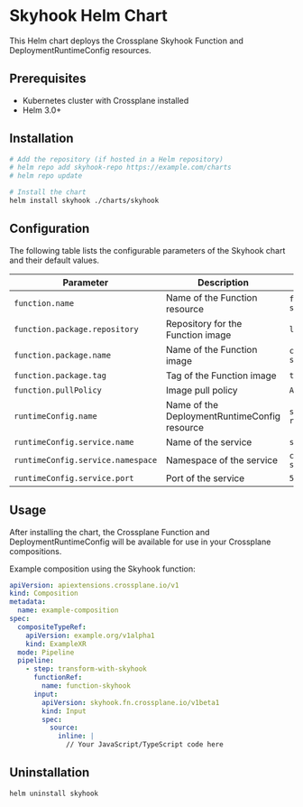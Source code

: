 # Skyhook Helm Chart

This Helm chart deploys the Crossplane Skyhook Function and DeploymentRuntimeConfig resources.

## Prerequisites

- Kubernetes cluster with Crossplane installed
- Helm 3.0+

## Installation

```bash
# Add the repository (if hosted in a Helm repository)
# helm repo add skyhook-repo https://example.com/charts
# helm repo update

# Install the chart
helm install skyhook ./charts/skyhook
```

## Configuration

The following table lists the configurable parameters of the Skyhook chart and their default values.

| Parameter | Description | Default |
|-----------|-------------|---------|
| `function.name` | Name of the Function resource | `function-skyhook` |
| `function.package.repository` | Repository for the Function image | `localhost:5001` |
| `function.package.name` | Name of the Function image | `crossplane-skyhook` |
| `function.package.tag` | Tag of the Function image | `test` |
| `function.pullPolicy` | Image pull policy | `Always` |
| `runtimeConfig.name` | Name of the DeploymentRuntimeConfig resource | `skyhook-runtime-config` |
| `runtimeConfig.service.name` | Name of the service | `skyhook-server` |
| `runtimeConfig.service.namespace` | Namespace of the service | `crossplane-system` |
| `runtimeConfig.service.port` | Port of the service | `50051` |

## Usage

After installing the chart, the Crossplane Function and DeploymentRuntimeConfig will be available for use in your Crossplane compositions.

Example composition using the Skyhook function:

```yaml
apiVersion: apiextensions.crossplane.io/v1
kind: Composition
metadata:
  name: example-composition
spec:
  compositeTypeRef:
    apiVersion: example.org/v1alpha1
    kind: ExampleXR
  mode: Pipeline
  pipeline:
    - step: transform-with-skyhook
      functionRef:
        name: function-skyhook
      input:
        apiVersion: skyhook.fn.crossplane.io/v1beta1
        kind: Input
        spec:
          source:
            inline: |
              // Your JavaScript/TypeScript code here
```

## Uninstallation

```bash
helm uninstall skyhook
